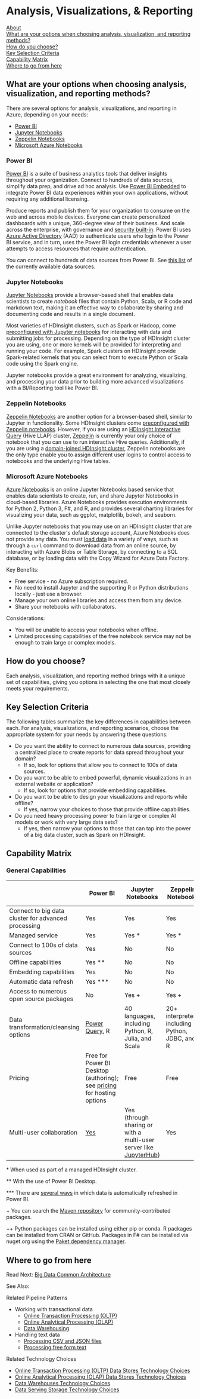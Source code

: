 # Analysis, Visualizations, & Reporting

[About]()  
[What are your options when choosing analysis, visualization, and reporting methods?](#options)  
[How do you choose?](#howtochoose)  
[Key Selection Criteria](#criteria)  
[Capability Matrix](#matrix)   
[Where to go from here](#wheretogo)  

<a name="about"></a>

## <a name="options"></a> What are your options when choosing analysis, visualization, and reporting methods?
There are several options for analysis, visualizations, and reporting in Azure, depending on your needs:

- [Power BI](https://docs.microsoft.com/power-bi/)
- [Jupyter Notebooks](https://jupyter.readthedocs.io/en/latest/index.html)
- [Zeppelin Notebooks](https://zeppelin.apache.org/)
- [Microsoft Azure Notebooks](https://notebooks.azure.com/)

### Power BI

[Power BI](https://docs.microsoft.com/power-bi/) is a suite of business analytics tools that deliver insights throughout your organization. Connect to hundreds of data sources, simplify data prep, and drive ad hoc analysis. Use [Power BI Embedded](https://azure.microsoft.com/services/power-bi-embedded/) to integrate Power BI data experiences within your own applications, without requiring any additional licensing.

Produce reports and publish them for your organization to consume on the web and across mobile devices. Everyone can create personalized dashboards with a unique, 360-degree view of their business. And scale across the enterprise, with governance and [security built-in](https://docs.microsoft.com/power-bi/service-admin-power-bi-security). Power BI uses [Azure Active Directory](https://docs.microsoft.com/azure/active-directory/) (AAD) to authenticate users who login to the Power BI service, and in turn, uses the Power BI login credentials whenever a user attempts to access resources that require authentication.

You can connect to hundreds of data sources from Power BI. See [this list](https://docs.microsoft.com/power-bi/desktop-data-sources) of the currently available data sources.

### Jupyter Notebooks

[Jupyter Notebooks](https://jupyter.readthedocs.io/en/latest/index.html) provide a browser-based shell that enables data scientists to create *notebook* files that contain Python, Scala, or R code and markdown text, making it an effective way to collaborate by sharing and documenting code and results in a single document.

Most varieties of HDInsight clusters, such as Spark or Hadoop, come [preconfigured with Jupyter notebooks](https://docs.microsoft.com/azure/hdinsight/spark/apache-spark-jupyter-notebook-kernels) for interacting with data and submitting jobs for processing. Depending on the type of HDInsight cluster you are using, one or more kernels will be provided for interpreting and running your code. For example, Spark clusters on HDInsight provide Spark-related kernels that you can select from to execute Python or Scala code using the Spark engine.

Jupyter notebooks provide a great environment for analyzing, visualizing, and processing your data prior to building more advanced visualizations with a BI/Reporting tool like Power BI.

### Zeppelin Notebooks

[Zeppelin Notebooks](https://zeppelin.apache.org/) are another option for a browser-based shell, similar to Jupyter in functionality. Some HDInsight clusters come [preconfigured with Zeppelin notebooks](https://docs.microsoft.com/azure/hdinsight/spark/apache-spark-zeppelin-notebook). However, if you are using an [HDInsight Interactive Query](https://docs.microsoft.com/azure/hdinsight/interactive-query/apache-interactive-query-get-started) (Hive LLAP) cluster, [Zeppelin](https://docs.microsoft.com/azure/hdinsight/hdinsight-connect-hive-zeppelin) is currently your only choice of notebook that you can use to run interactive Hive queries. Additionally, if you are using a [domain-joined HDInsight cluster](https://docs.microsoft.com/azure/hdinsight/domain-joined/apache-domain-joined-introduction), Zeppelin notebooks are the only type enable you to assign different user logins to control access to notebooks and the underlying Hive tables.

### Microsoft Azure Notebooks

[Azure Notebooks](https://notebooks.azure.com/) is an online Jupyter Notebooks based service that enables data scientists to create, run, and share Jupyter Notebooks in cloud-based libraries. Azure Notebooks provides execution environments for Python 2, Python 3, F#, and R, and provides several charting libraries for visualizing your data, such as ggplot, matplotlib, bokeh, and seaborn.

Unlike Jupyter notebooks that you may use on an HDInsight cluster that are connected to the cluster's default storage account, Azure Notebooks does not provide any data. You must [load data](https://notebooks.azure.com/Microsoft/libraries/samples/html/Getting%20to%20your%20Data%20in%20Azure%20Notebooks.ipynb) in a variety of ways, such as through a `curl` command to download data from an online source, by interacting with Azure Blobs or Table Storage, by connecting to a SQL database, or by loading data with the Copy Wizard for Azure Data Factory.

Key Benefits:

* Free service - no Azure subscription required.
* No need to install Jupyter and the supporting R or Python distributions locally - just use a browser.
* Manage your own online libraries and access them from any device.
* Share your notebooks with collaborators.

Considerations:

* You will be unable to access your notebooks when offline.
* Limited processing capabilities of the free notebook service may not be enough to train large or complex models.

## <a name="howtochoose"></a> How do you choose?
Each analysis, visualization, and reporting method brings with it a unique set of capabilities, giving you options in selecting the one that most closely meets your requirements.

## <a name="criteria"></a> Key Selection Criteria

The following tables summarize the key differences in capabilities between each. For analysis, visualizations, and reporting scenarios, choose the appropriate system for your needs by answering these questions:

- Do you want the ability to connect to numerous data sources, providing a centralized place to create reports for data spread throughout your domain?
    - If so, look for options that allow you to connect to 100s of data sources.
- Do you want to be able to embed powerful, dynamic visualizations in an external website or application?
    - If so, look for options that provide embedding capabilities.
- Do you want to be able to design your visualizations and reports while offline?
    - If yes, narrow your choices to those that provide offline capabilities.
- Do you need heavy processing power to train large or complex AI models or work with very large data sets?
    - If yes, then narrow your options to those that can tap into the power of a big data cluster, such as Spark on HDInsight.

## <a name="matrix"></a> Capability Matrix

### General Capabilities

| | Power BI | Jupyter Notebooks | Zeppelin Notebooks | Microsoft Azure Notebooks |
| --- | --- | --- | --- | --- |
| Connect to big data cluster for advanced processing | Yes | Yes | Yes | No |
| Managed service | Yes | Yes \* | Yes \* | Yes |
| Connect to 100s of data sources | Yes | No | No | No |
| Offline capabilities | Yes \** | No | No | No |
| Embedding capabilities | Yes | No | No | No |
| Automatic data refresh | Yes \*** | No | No | No |
| Access to numerous open source packages | No | Yes + | Yes + | Yes ++ |
| Data transformation/cleansing options | [Power Query](https://powerbi.microsoft.com/blog/getting-started-with-power-query-part-i/), R | 40 languages, including Python, R, Julia, and Scala | 20+ interpreters, including Python, JDBC, and R | Python, F#, R |
| Pricing | Free for Power BI Desktop (authoring); see [pricing](https://powerbi.microsoft.com/pricing/) for hosting options | Free | Free | Free |
| Multi-user collaboration | [Yes](https://docs.microsoft.com/power-bi/service-how-to-collaborate-distribute-dashboards-reports) | Yes (through sharing or with a multi-user server like [JupyterHub](https://github.com/jupyterhub/jupyterhub)) | Yes | Yes (through sharing) |

\* When used as part of a managed HDInsight cluster.

\** With the use of Power BI Desktop.

\*** There are [several ways](https://docs.microsoft.com/power-bi/refresh-data) in which data is automatically refreshed in Power BI.

\+ You can search the [Maven repository](http://search.maven.org/) for community-contributed packages.

\++ Python packages can be installed using either pip or conda. R packages can be installed from CRAN or GitHub. Packages in F# can be installed via nuget.org using the [Paket dependency manager](https://fsprojects.github.io/Paket/).

## <a name="wheretogo"></a>Where to go from here
Read Next: [Big Data Common Architecture](../common-architectures/big-data.md)

See Also:

Related Pipeline Patterns
- Working with transactional data
    - [Online Transaction Processing (OLTP)](../pipeline-patterns/online-transaction-processing.md)
    - [Online Analytical Processing (OLAP)](../pipeline-patterns/online-analytical-processing.md)
    - [Data Warehousing](../pipeline-patterns/data-warehousing.md)
- Handling text data
    - [Processing CSV and JSON files](../pipeline-patterns/processing-csv-and-json-files.md)
    - [Processing free form text](../pipeline-patterns/processing-free-form-text.md)

Related Technology Choices
- [Online Transaction Processing (OLTP) Data Stores Technology Choices](../technology-choices/oltp-data-stores.md)
- [Online Analytical Processing (OLAP) Data Stores Technology Choices](../technology-choices/olap-data-stores.md)
- [Data Warehouses Technology Choices](../technology-choices/data-warehouses.md)
- [Data Serving Storage Technology Choices](../technology-choices/data-serving-storage.md)
